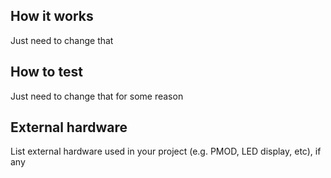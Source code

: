 <!---

This file is used to generate your project datasheet. Please fill in the information below and delete any unused
sections.

You can also include images in this folder and reference them in the markdown. Each image must be less than
512 kb in size, and the combined size of all images must be less than 1 MB.
-->

## How it works

Just need to change that

## How to test

Just need to change that for some reason

## External hardware

List external hardware used in your project (e.g. PMOD, LED display, etc), if any
